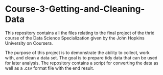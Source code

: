 # Course-3-Getting-and-Cleaning-Data

This repository contains all the files relating to the final project of the thrid course of the Data Science Specialization given by the John Hopkins University on Coursera.

The purpose of this project is to demonstrate the ability to collect, work with, and clean a data set. The goal is to prepare tidy data that can be used for later analysis.
The repository contains a script for converting the data as well as a .csv format file with the end result.
